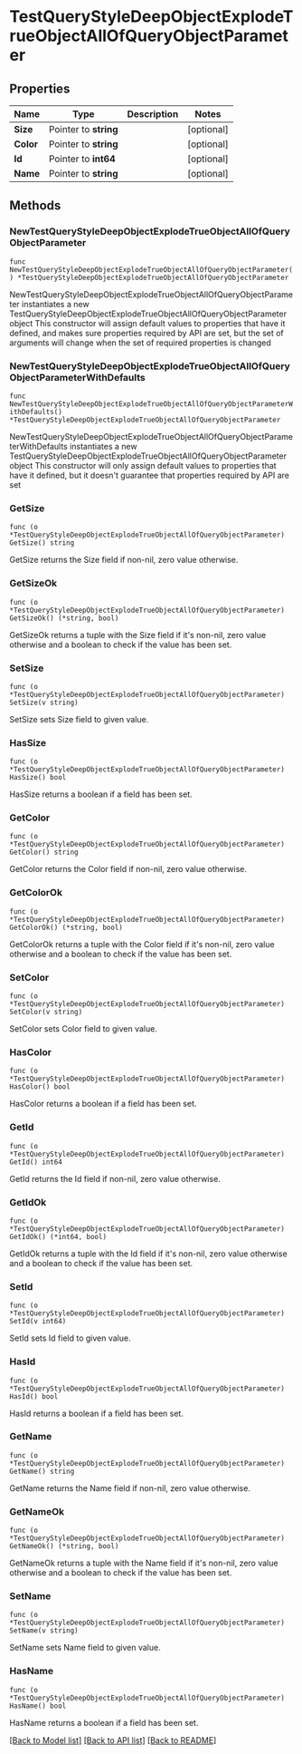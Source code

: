 # TestQueryStyleDeepObjectExplodeTrueObjectAllOfQueryObjectParameter

## Properties

Name | Type | Description | Notes
------------ | ------------- | ------------- | -------------
**Size** | Pointer to **string** |  | [optional] 
**Color** | Pointer to **string** |  | [optional] 
**Id** | Pointer to **int64** |  | [optional] 
**Name** | Pointer to **string** |  | [optional] 

## Methods

### NewTestQueryStyleDeepObjectExplodeTrueObjectAllOfQueryObjectParameter

`func NewTestQueryStyleDeepObjectExplodeTrueObjectAllOfQueryObjectParameter() *TestQueryStyleDeepObjectExplodeTrueObjectAllOfQueryObjectParameter`

NewTestQueryStyleDeepObjectExplodeTrueObjectAllOfQueryObjectParameter instantiates a new TestQueryStyleDeepObjectExplodeTrueObjectAllOfQueryObjectParameter object
This constructor will assign default values to properties that have it defined,
and makes sure properties required by API are set, but the set of arguments
will change when the set of required properties is changed

### NewTestQueryStyleDeepObjectExplodeTrueObjectAllOfQueryObjectParameterWithDefaults

`func NewTestQueryStyleDeepObjectExplodeTrueObjectAllOfQueryObjectParameterWithDefaults() *TestQueryStyleDeepObjectExplodeTrueObjectAllOfQueryObjectParameter`

NewTestQueryStyleDeepObjectExplodeTrueObjectAllOfQueryObjectParameterWithDefaults instantiates a new TestQueryStyleDeepObjectExplodeTrueObjectAllOfQueryObjectParameter object
This constructor will only assign default values to properties that have it defined,
but it doesn't guarantee that properties required by API are set

### GetSize

`func (o *TestQueryStyleDeepObjectExplodeTrueObjectAllOfQueryObjectParameter) GetSize() string`

GetSize returns the Size field if non-nil, zero value otherwise.

### GetSizeOk

`func (o *TestQueryStyleDeepObjectExplodeTrueObjectAllOfQueryObjectParameter) GetSizeOk() (*string, bool)`

GetSizeOk returns a tuple with the Size field if it's non-nil, zero value otherwise
and a boolean to check if the value has been set.

### SetSize

`func (o *TestQueryStyleDeepObjectExplodeTrueObjectAllOfQueryObjectParameter) SetSize(v string)`

SetSize sets Size field to given value.

### HasSize

`func (o *TestQueryStyleDeepObjectExplodeTrueObjectAllOfQueryObjectParameter) HasSize() bool`

HasSize returns a boolean if a field has been set.

### GetColor

`func (o *TestQueryStyleDeepObjectExplodeTrueObjectAllOfQueryObjectParameter) GetColor() string`

GetColor returns the Color field if non-nil, zero value otherwise.

### GetColorOk

`func (o *TestQueryStyleDeepObjectExplodeTrueObjectAllOfQueryObjectParameter) GetColorOk() (*string, bool)`

GetColorOk returns a tuple with the Color field if it's non-nil, zero value otherwise
and a boolean to check if the value has been set.

### SetColor

`func (o *TestQueryStyleDeepObjectExplodeTrueObjectAllOfQueryObjectParameter) SetColor(v string)`

SetColor sets Color field to given value.

### HasColor

`func (o *TestQueryStyleDeepObjectExplodeTrueObjectAllOfQueryObjectParameter) HasColor() bool`

HasColor returns a boolean if a field has been set.

### GetId

`func (o *TestQueryStyleDeepObjectExplodeTrueObjectAllOfQueryObjectParameter) GetId() int64`

GetId returns the Id field if non-nil, zero value otherwise.

### GetIdOk

`func (o *TestQueryStyleDeepObjectExplodeTrueObjectAllOfQueryObjectParameter) GetIdOk() (*int64, bool)`

GetIdOk returns a tuple with the Id field if it's non-nil, zero value otherwise
and a boolean to check if the value has been set.

### SetId

`func (o *TestQueryStyleDeepObjectExplodeTrueObjectAllOfQueryObjectParameter) SetId(v int64)`

SetId sets Id field to given value.

### HasId

`func (o *TestQueryStyleDeepObjectExplodeTrueObjectAllOfQueryObjectParameter) HasId() bool`

HasId returns a boolean if a field has been set.

### GetName

`func (o *TestQueryStyleDeepObjectExplodeTrueObjectAllOfQueryObjectParameter) GetName() string`

GetName returns the Name field if non-nil, zero value otherwise.

### GetNameOk

`func (o *TestQueryStyleDeepObjectExplodeTrueObjectAllOfQueryObjectParameter) GetNameOk() (*string, bool)`

GetNameOk returns a tuple with the Name field if it's non-nil, zero value otherwise
and a boolean to check if the value has been set.

### SetName

`func (o *TestQueryStyleDeepObjectExplodeTrueObjectAllOfQueryObjectParameter) SetName(v string)`

SetName sets Name field to given value.

### HasName

`func (o *TestQueryStyleDeepObjectExplodeTrueObjectAllOfQueryObjectParameter) HasName() bool`

HasName returns a boolean if a field has been set.


[[Back to Model list]](../README.md#documentation-for-models) [[Back to API list]](../README.md#documentation-for-api-endpoints) [[Back to README]](../README.md)


